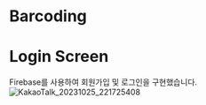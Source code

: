 # Barcoding

# Login Screen
Firebase를 사용하여 회원가입 및 로그인을 구현했습니다.
![KakaoTalk_20231025_221725408](https://github.com/user-attachments/assets/bc884817-ebc0-4789-a3fb-3afbc292af5e)

